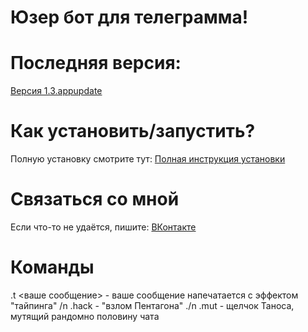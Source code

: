 # Юзер бот для телеграмма!
# Последняя версия: 
  [Версия 1.3.appupdate](https://github.com/AyonovDenizs/TgUserBot/releases/tag/V.1.3.appupdate)

# Как установить/запустить?
Полную установку смотрите тут:
[Полная инструкция установки](https://github.com/AyonovDenizs/TgUserBot/blob/TgUserBot/docs/installingtguserbot1.md) 

# Связаться со мной
Если что-то не удаётся, пишите:
[ВКонтакте](https:/vk.com/ayden.yt_official)

# Команды
.t <ваше сообщение> - ваше сообщение напечатается с эффектом "тайпинга" /n
.hack - "взлом Пентагона"
./n
.mut - щелчок Таноса, мутящий рандомно половину чата
